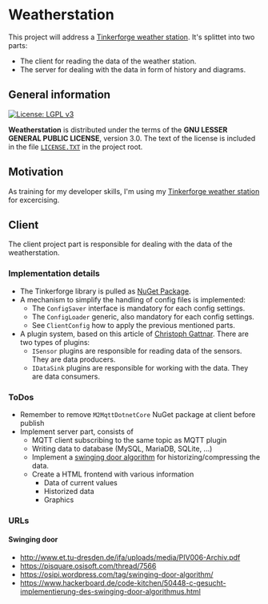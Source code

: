 # Weatherstation

This project will address a [Tinkerforge weather station][TFURL]. It's splittet into two parts:
  - The client for reading the data of the weather station.
  - The server for dealing with the data in form of history and diagrams.

## General information

[![License: LGPL v3](https://img.shields.io/badge/License-LGPL%20v3-blue.svg)](http://www.gnu.org/licenses/lgpl-3.0 "LGPL-3.0")

**Weatherstation** is distributed under the terms of the **GNU LESSER GENERAL PUBLIC LICENSE**, version 3.0. The text of the license is included in the file [<code>LICENSE.TXT</code>](https://github.com/ThirtySomething/Weatherstation/blob/master/LICENSE.TXT "LGPL-3.0") in the project root.

## Motivation

As training for my developer skills, I'm using my [Tinkerforge weather station][TFURL] for excercising.

## Client

The client project part is responsible for dealing with the data of the weatherstation. 

### Implementation details

- The Tinkerforge library is pulled as [NuGet Package][TFNuGet].
- A mechanism to simplify the handling of config files is implemented:
  - The <code>ConfigSaver</code> interface is mandatory for each config settings.
  - The <code>ConfigLoader</code> generic, also mandatory for each config settings.
  - See <code>ClientConfig</code> how to apply the previous mentioned parts.
- A plugin system, based on this article of [Christoph Gattnar][Plugin]. There are two types of plugins:
  - <code>ISensor</code> plugins are responsible for reading data of the sensors. They are data producers.
  - <code>IDataSink</code> plugins are responsible for working with the data. They are data consumers.

### ToDos

- Remember to remove <code>M2MqttDotnetCore</code> NuGet package at client before publish
- Implement server part, consists of
  - MQTT client subscribing to the same topic as MQTT plugin
  - Writing data to database (MySQL, MariaDB, SQLite, ...)
  - Implement a [swinging door algorithm][SDoor] for historizing/compressing the data.
  - Create a HTML frontend with various information
    - Data of current values
    - Historized data
    - Graphics

### URLs

#### Swinging door
- http://www.et.tu-dresden.de/ifa/uploads/media/PIV006-Archiv.pdf
- https://pisquare.osisoft.com/thread/7566
- https://osipi.wordpress.com/tag/swinging-door-algorithm/
- https://www.hackerboard.de/code-kitchen/50448-c-gesucht-implementierung-des-swinging-door-algorithmus.html

[Plugin]:https://code.msdn.microsoft.com/windowsdesktop/Creating-a-simple-plugin-b6174b62
[SDoor]:https://support.industry.siemens.com/cs/document/109739594/komprimierung-von-prozesswertarchiven-mit-dem-swinging-door-algorithmus-in-pcs-7?dti=0&lc=de-WW
[TFNuGet]:https://www.nuget.org/packages/Tinkerforge/
[TFURL]:https://www.tinkerforge.com/en/doc/Kits/WeatherStation/WeatherStation.html

